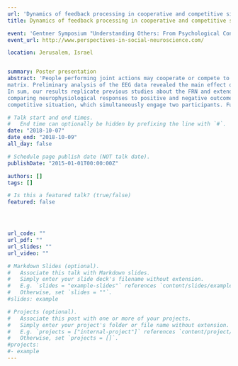 ```yaml
---
url: 'Dynamics of feedback processing in cooperative and competitive situations2'
title: Dynamics of feedback processing in cooperative and competitive situations

event: 'Gentner Symposium "Understanding Others: From Psychological Concepts to Neural Mechanisms"'
event_url: http://www.perspectives-in-social-neuroscience.com/

location: Jerusalem, Israel


summary: Poster presentation
abstract: 'People performing joint actions may cooperate or compete to achieve their joint or individual goals. In the present study, we investigated the neural processes underpinning error and monetary rewards processing in such situations using the EEG. We analyzed event-related potentials (ERPs) triggered by feedback about individual and joint actions in cooperative and competitive situations. Given previous literature, we hypothesized monetary losses will elicit more negative responses at midline frontal electrodes (Feedback Related Negativity (FRN)) than monetary wins without regard to the social situation. Additionally, we expected that processing of feedback might be modulated by the social situation (cooperative and competitive). Twenty pairs (N=40) of participants performed a joint four-alternative forced choice (4AFC) visual task either cooperatively or competitively. At the end of each trial, participants received visual performance feedback and accompanying monetary rewards. Specifically, the feedback included individual and joint errors. Furthermore, the resulting positive, negative or neutral monetary rewards were dependent on the social situation. This design rigorously instructed participant to cooperate or compete due to the pay-off
matrix. Preliminary analysis of the EEG data revealed the main effect of the valence of the outcome at midline frontal electrodes. This component (FRN) was more negative for losses than wins in both social situations. Moreover, our results suggest that the FRN might be modulated by different social situations.
In sum, our results replicate previous studies about the FRN and extend them by
comparing neurophysiological responses to positive and negative outcomes in a
competitive situation, which simultaneously engage two participants. Furthermore, the present design allows for within participants comparison between different social situations (cooperative and competitive). Results of this comparison suggest that the FRN is modulated by social situations. These results can shed new light on the neural process underpinning error and reward processing in cooperative and competitive situations.'

# Talk start and end times.
#   End time can optionally be hidden by prefixing the line with `#`.
date: "2018-10-07"
date_end: "2018-10-09"
all_day: false

# Schedule page publish date (NOT talk date).
publishDate: "2015-01-01T00:00:00Z"

authors: []
tags: []

# Is this a featured talk? (true/false)
featured: false




url_code: ""
url_pdf: ""
url_slides: ""
url_video: ""

# Markdown Slides (optional).
#   Associate this talk with Markdown slides.
#   Simply enter your slide deck's filename without extension.
#   E.g. `slides = "example-slides"` references `content/slides/example-slides.md`.
#   Otherwise, set `slides = ""`.
#slides: example

# Projects (optional).
#   Associate this post with one or more of your projects.
#   Simply enter your project's folder or file name without extension.
#   E.g. `projects = ["internal-project"]` references `content/project/deep-learning/index.md`.
#   Otherwise, set `projects = []`.
#projects:
#- example
---
```


